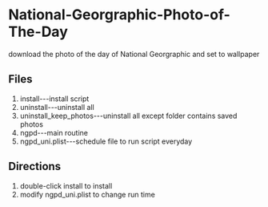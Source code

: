 # National-Georgraphic-Photo-of-The-Day
download the photo of the day of National Georgraphic and set to wallpaper

## Files
1. install---install script  
2. uninstall---uninstall all  
3. uninstall_keep_photos---uninstall all except folder contains saved photos  
4. ngpd---main routine  
5. ngpd_uni.plist---schedule file to run script everyday  

## Directions
1. double-click install to install  
2. modify ngpd_uni.plist to change run time
